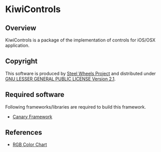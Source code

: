 KiwiControls
============

Overview
--------
KiwiControls is a package of the implementation of controls for iOS/OSX application.

Copyright
---------
This software is produced by [Steel Wheels Project](http://steelwheels.github.io) and distributed under
[GNU LESSER GENERAL PUBLIC LICENSE Version 2.1](https://www.gnu.org/licenses/lgpl-2.1-standalone.html).

Required software
-----------------
Following frameworks/libraries are required to build this framework.
*  [Canary Framework](http://steelwheels.github.io/Canary/)

References
----------
* [RGB Color Chart](http://lowlife.jp/yasusii/static/color_chart.html)
